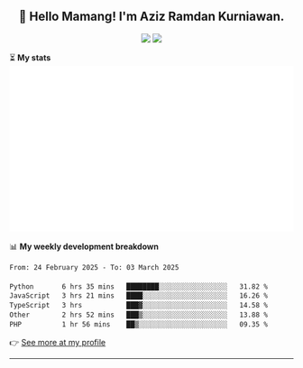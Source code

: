 <h2 align="center">👋 Hello Mamang! I'm Aziz Ramdan Kurniawan.</h2>  
<p align="center">
  <img src="https://komarev.com/ghpvc/?username=azizramdan">
  <img src="https://wakatime.com/badge/user/90056fa0-4c31-4eca-954e-2a3ac05896f9.svg">
</p>
    
⏳ **My stats**  
![](https://raw.githubusercontent.com/azizramdan/github-stats/master/generated/overview.svg#gh-dark-mode-only)

📊 **My weekly development breakdown**
<!--START_SECTION:waka-->

```txt
From: 24 February 2025 - To: 03 March 2025

Python       6 hrs 35 mins   ████████░░░░░░░░░░░░░░░░░   31.82 %
JavaScript   3 hrs 21 mins   ████░░░░░░░░░░░░░░░░░░░░░   16.26 %
TypeScript   3 hrs           ███▓░░░░░░░░░░░░░░░░░░░░░   14.58 %
Other        2 hrs 52 mins   ███▒░░░░░░░░░░░░░░░░░░░░░   13.88 %
PHP          1 hr 56 mins    ██▒░░░░░░░░░░░░░░░░░░░░░░   09.35 %
```

<!--END_SECTION:waka-->
👉 [See more at my profile](https://wakatime.com/@azizramdan)
***
